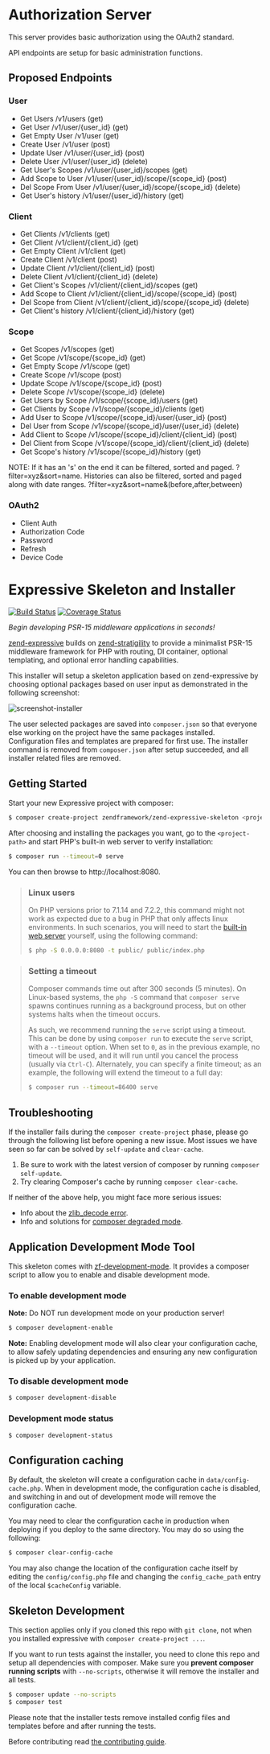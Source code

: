 # Authorization Server

This server provides basic authorization using the OAuth2 standard.

API endpoints are setup for basic administration functions.

## Proposed Endpoints

### User
* Get Users             /v1/users                           (get)
* Get User              /v1/user/{user_id}                  (get) 
* Get Empty User        /v1/user                            (get) 
* Create User           /v1/user                            (post)
* Update User           /v1/user/{user_id}                  (post)
* Delete User           /v1/user/{user_id}                  (delete)
* Get User's Scopes     /v1/user/{user_id}/scopes           (get)
* Add Scope to User     /v1/user/{user_id}/scope/{scope_id} (post)
* Del Scope From User   /v1/user/{user_id}/scope/{scope_id} (delete)
* Get User's history    /v1/user/{user_id}/history          (get)


### Client
* Get Clients           /v1/clients                             (get)
* Get Client            /v1/client/{client_id}                  (get)
* Get Empty Client      /v1/client                              (get)
* Create Client         /v1/client                              (post)
* Update Client         /v1/client/{client_id}                  (post)
* Delete Client         /v1/client/{client_id}                  (delete)
* Get Client's Scopes   /v1/client/{client_id}/scopes           (get)
* Add Scope to Client   /v1/client/{client_id}/scope/{scope_id} (post)
* Del Scope from Client /v1/client/{client_id}/scope/{scope_id} (delete)
* Get Client's history  /v1/client/{client_id}/history          (get)


### Scope
* Get Scopes            /v1/scopes                              (get)
* Get Scope             /v1/scope/{scope_id}                    (get)
* Get Empty Scope       /v1/scope                               (get)
* Create Scope          /v1/scope                               (post)
* Update Scope          /v1/scope/{scope_id}                    (post)
* Delete Scope          /v1/scope/{scope_id}                    (delete)
* Get Users by Scope    /v1/scope/{scope_id}/users              (get)
* Get Clients by Scope  /v1/scope/{scope_id}/clients            (get)
* Add User to Scope     /v1/scope/{scope_id}/user/{user_id}     (post)
* Del User from Scope   /v1/scope/{scope_id}/user/{user_id}     (delete)
* Add Client to Scope   /v1/scope/{scope_id}/client/{client_id} (post)
* Del Client from Scope /v1/scope/{scope_id}/client/{client_id} (delete)
* Get Scope's history   /v1/scope/{scope_id}/history            (get)


NOTE: If it has an 's' on the end it can be filtered, sorted and paged.
      ?filter=xyz&sort=name.
      Histories can also be filtered, sorted and paged along with date ranges.
      ?filter=xyz&sort=name&(before,after,between)


### OAuth2 
* Client Auth
* Authorization Code
* Password
* Refresh
* Device Code




# Expressive Skeleton and Installer

[![Build Status](https://secure.travis-ci.org/zendframework/zend-expressive-skeleton.svg?branch=master)](https://secure.travis-ci.org/zendframework/zend-expressive-skeleton)
[![Coverage Status](https://coveralls.io/repos/github/zendframework/zend-expressive-skeleton/badge.svg?branch=master)](https://coveralls.io/github/zendframework/zend-expressive-skeleton?branch=master)

*Begin developing PSR-15 middleware applications in seconds!*

[zend-expressive](https://github.com/zendframework/zend-expressive) builds on
[zend-stratigility](https://github.com/zendframework/zend-stratigility) to
provide a minimalist PSR-15 middleware framework for PHP with routing, DI
container, optional templating, and optional error handling capabilities.

This installer will setup a skeleton application based on zend-expressive by
choosing optional packages based on user input as demonstrated in the following
screenshot:

![screenshot-installer](https://cloud.githubusercontent.com/assets/459648/10410494/16bdc674-6f6d-11e5-8190-3c1466e93361.png)

The user selected packages are saved into `composer.json` so that everyone else
working on the project have the same packages installed. Configuration files and
templates are prepared for first use. The installer command is removed from
`composer.json` after setup succeeded, and all installer related files are
removed.

## Getting Started

Start your new Expressive project with composer:

```bash
$ composer create-project zendframework/zend-expressive-skeleton <project-path>
```

After choosing and installing the packages you want, go to the
`<project-path>` and start PHP's built-in web server to verify installation:

```bash
$ composer run --timeout=0 serve
```

You can then browse to http://localhost:8080.

> ### Linux users
>
> On PHP versions prior to 7.1.14 and 7.2.2, this command might not work as
> expected due to a bug in PHP that only affects linux environments. In such
> scenarios, you will need to start the [built-in web
> server](http://php.net/manual/en/features.commandline.webserver.php) yourself,
> using the following command:
>
> ```bash
> $ php -S 0.0.0.0:8080 -t public/ public/index.php
> ```

> ### Setting a timeout
>
> Composer commands time out after 300 seconds (5 minutes). On Linux-based
> systems, the `php -S` command that `composer serve` spawns continues running
> as a background process, but on other systems halts when the timeout occurs.
>
> As such, we recommend running the `serve` script using a timeout. This can
> be done by using `composer run` to execute the `serve` script, with a
> `--timeout` option. When set to `0`, as in the previous example, no timeout
> will be used, and it will run until you cancel the process (usually via
> `Ctrl-C`). Alternately, you can specify a finite timeout; as an example,
> the following will extend the timeout to a full day:
>
> ```bash
> $ composer run --timeout=86400 serve
> ```

## Troubleshooting

If the installer fails during the ``composer create-project`` phase, please go
through the following list before opening a new issue. Most issues we have seen
so far can be solved by `self-update` and `clear-cache`.

1. Be sure to work with the latest version of composer by running `composer self-update`.
2. Try clearing Composer's cache by running `composer clear-cache`.

If neither of the above help, you might face more serious issues:

- Info about the [zlib_decode error](https://github.com/composer/composer/issues/4121).
- Info and solutions for [composer degraded mode](https://getcomposer.org/doc/articles/troubleshooting.md#degraded-mode).

## Application Development Mode Tool

This skeleton comes with [zf-development-mode](https://github.com/zfcampus/zf-development-mode). 
It provides a composer script to allow you to enable and disable development mode.

### To enable development mode

**Note:** Do NOT run development mode on your production server!

```bash
$ composer development-enable
```

**Note:** Enabling development mode will also clear your configuration cache, to 
allow safely updating dependencies and ensuring any new configuration is picked 
up by your application.

### To disable development mode

```bash
$ composer development-disable
```

### Development mode status

```bash
$ composer development-status
```

## Configuration caching

By default, the skeleton will create a configuration cache in
`data/config-cache.php`. When in development mode, the configuration cache is
disabled, and switching in and out of development mode will remove the
configuration cache.

You may need to clear the configuration cache in production when deploying if
you deploy to the same directory. You may do so using the following:

```bash
$ composer clear-config-cache
```

You may also change the location of the configuration cache itself by editing
the `config/config.php` file and changing the `config_cache_path` entry of the
local `$cacheConfig` variable.

## Skeleton Development

This section applies only if you cloned this repo with `git clone`, not when you
installed expressive with `composer create-project ...`.

If you want to run tests against the installer, you need to clone this repo and
setup all dependencies with composer.  Make sure you **prevent composer running
scripts** with `--no-scripts`, otherwise it will remove the installer and all
tests.

```bash
$ composer update --no-scripts
$ composer test
```

Please note that the installer tests remove installed config files and templates
before and after running the tests.

Before contributing read [the contributing guide](docs/CONTRIBUTING.md).

